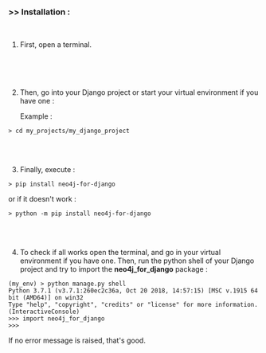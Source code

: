 ### >> Installation :
<br/>

1. First, open a terminal.
<br/>
<br/>
<br/>

2. Then, go into your Django project or start your virtual environment if you have one :

    Example :
    
```
> cd my_projects/my_django_project
```
<br/>
<br/>

3. Finally, execute :

```
> pip install neo4j-for-django
```
or if it doesn't work :

```
> python -m pip install neo4j-for-django
```
<br/>
<br/>

4. To check if all works open the terminal, and go in your virtual environment if you have one. Then, run the python shell of your Django project and try to import the **neo4j_for_django** package :

```
(my_env) > python manage.py shell
Python 3.7.1 (v3.7.1:260ec2c36a, Oct 20 2018, 14:57:15) [MSC v.1915 64 bit (AMD64)] on win32
Type "help", "copyright", "credits" or "license" for more information.
(InteractiveConsole)
>>> import neo4j_for_django
>>>
```

   If no error message is raised, that's good.  
<br/>
<br/>
<br/>
<br/>
